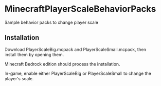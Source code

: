 # MinecraftPlayerScaleBehaviorPacks
Sample behavior packs to change player scale

## Installation

Download PlayerScaleBig.mcpack and PlayerScaleSmall.mcpack, then install them by opening them.

Minecraft Bedrock edition should process the installation.

In-game, enable either PlayerScaleBig or PlayerScaleSmall to change the player's scale.
